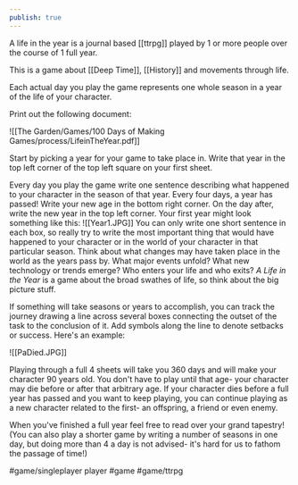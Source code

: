 ```yaml
---
publish: true
---
```

A life in the year is a journal based [[ttrpg]] played by 1 or more people over the course of 1 full year.

This is a game about [[Deep Time]], [[History]] and movements through life.

Each actual day you play the game represents one whole season in a year of the life of your character.

Print out the following document:

![[The Garden/Games/100 Days of Making Games/process/LifeinTheYear.pdf]]

Start by picking a year for your game to take place in. Write that year in the top left corner of the top left square on your first sheet. 

Every day you play the game write one sentence describing what happened to your character in the season of that year. Every four days, a year has passed! Write your new age in the bottom right corner. On the day after, write the new year in the top left corner. Your first year might look something like this:
![[Year1.JPG]]
You can only write one short sentence in each box, so really try to write the most important thing that would have happened to your character or in the world of your character in that particular season. Think about what changes may have taken place in the world as the years pass by. What major events unfold? What new technology or trends emerge? Who enters your life and who exits? *A Life in the Year* is a game about the broad swathes of life, so think about the big picture stuff.



If something will take seasons or years to accomplish, you can track the journey drawing a line across several boxes connecting the outset of the task to the conclusion of it. Add symbols along the line to denote setbacks or success. Here's an example: 

![[PaDied.JPG]]

Playing through a full 4 sheets will take you 360 days and will make your character 90 years old. You don't have to play until that age- your character may die before or after that arbitrary age. If your character dies before a full year has passed  and you want to keep playing, you can continue playing as a new character related to the first- an offspring, a friend or even enemy. 

When you've finished a full year feel free to read over your grand tapestry! (You can also play a shorter game by writing a number of seasons in one day, but doing more than 4 a day is not advised- it's hard for us to fathom the passage of time!)

#game/singleplayer player #game #game/ttrpg 